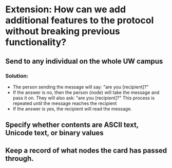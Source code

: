 # Extension: How can we add additional features to the protocol without breaking previous functionality?

## Send to any individual on the whole UW campus
### Solution:
- The person sending the message will say: "are you [recipient]?"
- If the answer is no, then the person (node) will take the message and pass it on. They will also ask: "are you [recipient]?" This process is repeated until the message reaches the recipient
- If the answer is yes, the recipient will read the message.

## Specify whether contents are ASCII text, Unicode text, or binary values

## Keep a record of what nodes the card has passed through.
